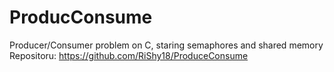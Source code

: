 # ProducConsume
Producer/Consumer problem on C, staring semaphores and shared memory
Repositoru: https://github.com/RiShy18/ProduceConsume
